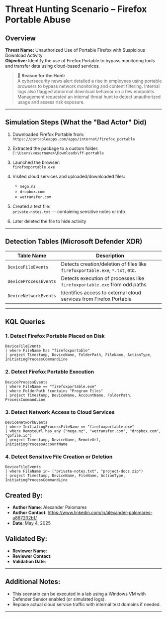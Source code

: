 # Threat Hunting Scenario – Firefox Portable Abuse

## Overview

**Threat Name:** Unauthorized Use of Portable Firefox with Suspicious Download Activity  
**Objective:** Identify the use of Firefox Portable to bypass monitoring tools and transfer data using cloud-based services.

> 🚨 **Reason for the Hunt:**  
A cybersecurity news alert detailed a rise in employees using portable browsers to bypass network monitoring and content filtering. Internal logs also flagged abnormal download behavior on a few endpoints. Management requested an internal threat hunt to detect unauthorized usage and assess risk exposure.

---

## Simulation Steps (What the "Bad Actor" Did)

1. Downloaded Firefox Portable from:  
   `https://portableapps.com/apps/internet/firefox_portable`

2. Extracted the package to a custom folder:  
   `C:\Users\<username>\Downloads\ff-portable`

3. Launched the browser:  
   `firefoxportable.exe`

4. Visited cloud services and uploaded/downloaded files:  
   - `mega.nz`  
   - `dropbox.com`  
   - `wetransfer.com`

5. Created a text file:  
   `private-notes.txt` — containing sensitive notes or info

6. Later deleted the file to hide activity

---

## Detection Tables (Microsoft Defender XDR)

| Table Name           | Description                                                                 |
|----------------------|-----------------------------------------------------------------------------|
| `DeviceFileEvents`   | Detects creation/deletion of files like `firefoxportable.exe`, `*.txt`, etc.|
| `DeviceProcessEvents`| Detects execution of processes like `firefoxportable.exe` from odd paths     |
| `DeviceNetworkEvents`| Identifies access to external cloud services from Firefox Portable           |

---

## KQL Queries

### 1. Detect Firefox Portable Placed on Disk
```kql
DeviceFileEvents
| where FileName has "firefoxportable"
| project Timestamp, DeviceName, FolderPath, FileName, ActionType, InitiatingProcessCommandLine
```

### 2. Detect Firefox Portable Execution
```kql
DeviceProcessEvents
| where FileName == "firefoxportable.exe"
| where FolderPath !contains "Program Files"
| project Timestamp, DeviceName, AccountName, FolderPath, ProcessCommandLine
```

### 3. Detect Network Access to Cloud Services
```kql
DeviceNetworkEvents
| where InitiatingProcessFileName == "firefoxportable.exe"
| where RemoteUrl has_any ("mega.nz", "wetransfer.com", "dropbox.com", "gofile.io")
| project Timestamp, DeviceName, RemoteUrl, InitiatingProcessAccountName
```

### 4. Detect Sensitive File Creation or Deletion
```kql
DeviceFileEvents
| where FileName in~ ("private-notes.txt", "project-docs.zip")
| project Timestamp, DeviceName, FileName, ActionType, InitiatingProcessCommandLine
```

## Created By:
- **Author Name**: Alexander Palomares
- **Author Contact**: https://www.linkedin.com/in/alexander-palomares-a867202b1/
- **Date**: May 4, 2025

## Validated By:
- **Reviewer Name**: 
- **Reviewer Contact**: 
- **Validation Date**: 

---

## Additional Notes:
- This scenario can be executed in a lab using a Windows VM with Defender Sensor enabled (or simulated logs).
- Replace actual cloud service traffic with internal test domains if needed.

---

